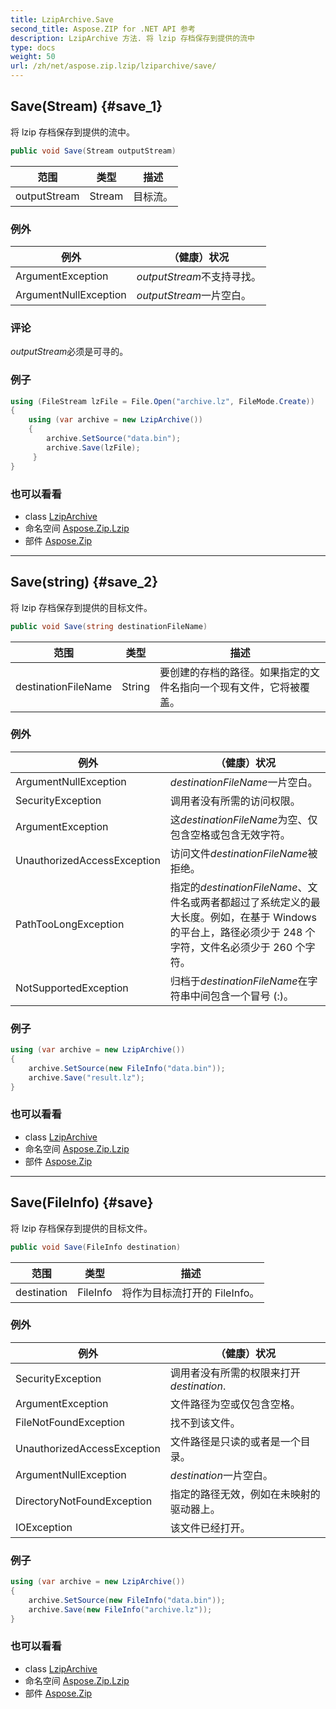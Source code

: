 ```yaml
---
title: LzipArchive.Save
second_title: Aspose.ZIP for .NET API 参考
description: LzipArchive 方法. 将 lzip 存档保存到提供的流中
type: docs
weight: 50
url: /zh/net/aspose.zip.lzip/lziparchive/save/
---
```

## Save(Stream) {#save_1}

将 lzip 存档保存到提供的流中。

```csharp
public void Save(Stream outputStream)
```

| 范围 | 类型 | 描述 |
| --- | --- | --- |
| outputStream | Stream | 目标流。 |

### 例外

| 例外 | （健康）状况 |
| --- | --- |
| ArgumentException | *outputStream*不支持寻找。 |
| ArgumentNullException | *outputStream*一片空白。 |

### 评论

*outputStream*必须是可寻的。

### 例子

```csharp
using (FileStream lzFile = File.Open("archive.lz", FileMode.Create))
{
    using (var archive = new LzipArchive())
    {
        archive.SetSource("data.bin");
        archive.Save(lzFile);
     }
}
```

### 也可以看看

* class [LzipArchive](../)
* 命名空间 [Aspose.Zip.Lzip](../../lziparchive/)
* 部件 [Aspose.Zip](../../../)

---

## Save(string) {#save_2}

将 lzip 存档保存到提供的目标文件。

```csharp
public void Save(string destinationFileName)
```

| 范围 | 类型 | 描述 |
| --- | --- | --- |
| destinationFileName | String | 要创建的存档的路径。如果指定的文件名指向一个现有文件，它将被覆盖。 |

### 例外

| 例外 | （健康）状况 |
| --- | --- |
| ArgumentNullException | *destinationFileName*一片空白。 |
| SecurityException | 调用者没有所需的访问权限。 |
| ArgumentException | 这*destinationFileName*为空、仅包含空格或包含无效字符。 |
| UnauthorizedAccessException | 访问文件*destinationFileName*被拒绝。 |
| PathTooLongException | 指定的*destinationFileName*、文件名或两者都超过了系统定义的最大长度。例如，在基于 Windows 的平台上，路径必须少于 248 个字符，文件名必须少于 260 个字符。 |
| NotSupportedException | 归档于*destinationFileName*在字符串中间包含一个冒号 (:)。 |

### 例子

```csharp
using (var archive = new LzipArchive()) 
{
    archive.SetSource(new FileInfo("data.bin"));
    archive.Save("result.lz");
}
```

### 也可以看看

* class [LzipArchive](../)
* 命名空间 [Aspose.Zip.Lzip](../../lziparchive/)
* 部件 [Aspose.Zip](../../../)

---

## Save(FileInfo) {#save}

将 lzip 存档保存到提供的目标文件。

```csharp
public void Save(FileInfo destination)
```

| 范围 | 类型 | 描述 |
| --- | --- | --- |
| destination | FileInfo | 将作为目标流打开的 FileInfo。 |

### 例外

| 例外 | （健康）状况 |
| --- | --- |
| SecurityException | 调用者没有所需的权限来打开*destination*. |
| ArgumentException | 文件路径为空或仅包含空格。 |
| FileNotFoundException | 找不到该文件。 |
| UnauthorizedAccessException | 文件路径是只读的或者是一个目录。 |
| ArgumentNullException | *destination*一片空白。 |
| DirectoryNotFoundException | 指定的路径无效，例如在未映射的驱动器上。 |
| IOException | 该文件已经打开。 |

### 例子

```csharp
using (var archive = new LzipArchive()) 
{
    archive.SetSource(new FileInfo("data.bin"));
    archive.Save(new FileInfo("archive.lz"));
}
```

### 也可以看看

* class [LzipArchive](../)
* 命名空间 [Aspose.Zip.Lzip](../../lziparchive/)
* 部件 [Aspose.Zip](../../../)



